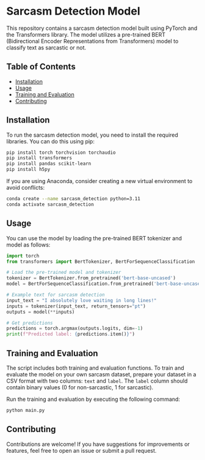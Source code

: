 # Sarcasm Detection Model

This repository contains a sarcasm detection model built using PyTorch and the Transformers library. The model utilizes a pre-trained BERT (Bidirectional Encoder Representations from Transformers) model to classify text as sarcastic or not.

## Table of Contents

- [Installation](#installation)
- [Usage](#usage)
- [Training and Evaluation](#training-and-evaluation)
- [Contributing](#contributing)

## Installation

To run the sarcasm detection model, you need to install the required libraries. You can do this using pip:

```bash
pip install torch torchvision torchaudio
pip install transformers
pip install pandas scikit-learn
pip install h5py
```

If you are using Anaconda, consider creating a new virtual environment to avoid conflicts:

```bash
conda create --name sarcasm_detection python=3.11
conda activate sarcasm_detection
```

## Usage

You can use the model by loading the pre-trained BERT tokenizer and model as follows:

```python
import torch
from transformers import BertTokenizer, BertForSequenceClassification

# Load the pre-trained model and tokenizer
tokenizer = BertTokenizer.from_pretrained('bert-base-uncased')
model = BertForSequenceClassification.from_pretrained('bert-base-uncased', num_labels=2)

# Example text for sarcasm detection
input_text = "I absolutely love waiting in long lines!"
inputs = tokenizer(input_text, return_tensors="pt")
outputs = model(**inputs)

# Get predictions
predictions = torch.argmax(outputs.logits, dim=-1)
print(f"Predicted label: {predictions.item()}")
```

## Training and Evaluation

The script includes both training and evaluation functions. To train and evaluate the model on your own sarcasm dataset, prepare your dataset in a CSV format with two columns: `text` and `label`. The `label` column should contain binary values (0 for non-sarcastic, 1 for sarcastic).

Run the training and evaluation by executing the following command:

```bash
python main.py
```

## Contributing

Contributions are welcome! If you have suggestions for improvements or features, feel free to open an issue or submit a pull request.
